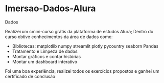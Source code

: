 # Imersao-Dados-Alura
Dados

Realizei um cmini-curso grátis da plataforma de estudos Alura;
Dentro do curso obtive conhecimentos da área de dados como: 
- Bibliotecas:
matplotlib
numpy
streamlit
plotly
pycountry
seaborn
Pandas
- Tratamento e Limpeza de dados
- Montar gráficos e contar histórias
- Montar um dashboard interativo

Foi uma boa experiência, realizei todos os exercícios propostos e ganhei um certificado de conclusão
